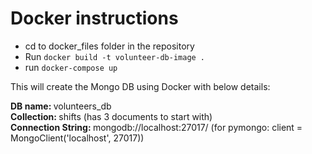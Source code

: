 # Docker instructions

* cd to docker_files folder in the repository
* Run <code>docker build -t volunteer-db-image .</code>
* run <code>docker-compose up</code>

This will create the Mongo DB using Docker with below details:


<b>DB name: </b>volunteers_db  
<b>Collection: </b>shifts (has 3 documents to start with)  
<b>Connection String: </b>mongodb://localhost:27017/ (for pymongo: client = MongoClient('localhost', 27017))



